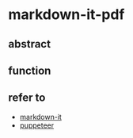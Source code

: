 # markdown-it-pdf

## abstract

## function

## refer to

* [markdown-it](https://www.npmjs.com/package/markdown-it)
* [puppeteer](https://www.npmjs.com/package/puppeteer)
